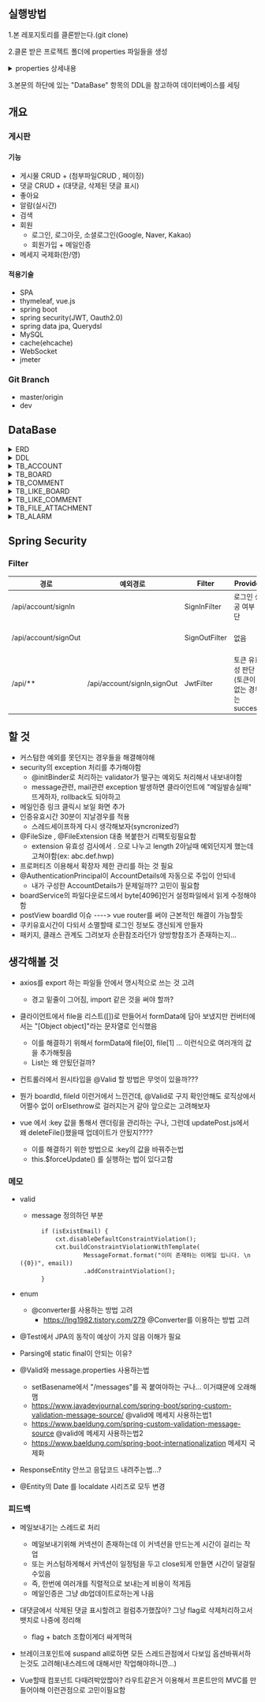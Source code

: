 ## 실행방법
1.본 레포지토리를 클론받는다.(git clone)

2.클론 받은 프로젝트 폴더에 properties 파일들을 생성

<details>
 <summary> properties 상세내용</summary>
<p>
 /resources/properties/private 경로에 아래의 properties 파일을 생성해야함
 
 - /resources/properties/private/database-config.properties
~~~
# MySQL Configuration
#spring.datasource.driver-class-name=com.mysql.cj.jdbc.Driver
spring.datasource.driver-class-name=com.mysql.cj.jdbc.Driver
spring.datasource.url=jdbc:mysql://localhost:3306/portfolio_board?useSSL=false&characterEncoding=UTF-8&serverTimezone=Asia/Seoul

spring.datasource.username=root
spring.datasource.password=1234

spring.datasource.hikari.maximum-pool-size=10
spring.datasource.hikari.minimum-idle=2
spring.datasource.hikari.connection-test-query=select now()

spring.jpa.generate-ddl=false
spring.jpa.show-sql=true
spring.jpa.database=mysql
~~~ 
- /resources/properties/private/jwt-config.properties
~~~
# jwt decode & encode 문자열
jwt.secret=JWT
jwt.token.name=jwt-token
jwt.cookie.name=jwt-token
~~~
- /resources/properties/private/mail-config.properties
~~~
spring.mail.host=smtp.gmail.com
spring.mail.port=587
spring.mail.username= 구글메일
spring.mail.password= 구글메일 비밀번호
spring.mail.properties.mail.smtp.starttls.enable=true
spring.mail.properties.mail.smtp.auth=true


mail.from=[발송자 별명]<구글메일>
mail.auth.limit =메일인증 유효시간 밀리세컨즈(ex 360000) 
~~~
 
</p>
</details>

3.본문의 하단에 있는 "DataBase" 항목의 DDL을 참고하여 데이터베이스를 세팅

## 개요
### 게시판
#### 기능
- 게시물 CRUD + (첨부파일CRUD , 페이징)
- 댓글 CRUD + (대댓글, 삭제된 댓글 표시)
- 좋아요
- 알람(실시간)
- 검색
- 회원
  - 로그인, 로그아웃, 소셜로그인(Google, Naver, Kakao)
  - 회원가입 + 메일인증
- 메세지 국제화(한/영)

#### 적용기술
- SPA
- thymeleaf, vue.js
- spring boot
- spring security(JWT, Oauth2.0)
- spring data jpa, Querydsl
- MySQL
- cache(ehcache)
- WebSocket
- jmeter

### Git Branch
- master/origin
- dev


## DataBase
<details>
<summary>ERD</summary>
<p>
 
![portfolio_erd_v3](./README_RESOURCES/portfolio_erd_v3.png)

</p>
</details>

<details>
 <summary>DDL</summary>
<p>
 
 ~~~
create table TB_ACCOUNT(
    EMAIL varchar(100),
    PASSWORD varchar(100) not null ,
    NICKNAME varchar(30) unique ,
    SIGNUP_DATE datetime default now(),
    ROLE varchar(30) default 'MEMBER',
    SOCIAL_ID varchar(100) unique,
    AUTH_KEY varchar(40) not null,
    IS_AUTH boolean default false,
    primary key(EMAIL)
);
~~~

~~~
create table TB_BOARD(
     BOARD_ID int auto_increment,
     TITLE varchar(110) not null ,
     CONTENT varchar(5000) not null ,
     LIKE_ int default 0,
     VIEW int default 0,
     REG_DATE datetime default now(),
     UP_DATE datetime,
     EMAIL varchar(100) ,
     primary key (BOARD_ID),
     foreign key (EMAIL) REFERENCES TB_ACCOUNT(EMAIL) on delete set null
);
~~~
~~~
create table TB_COMMENT(
    COMMENT_ID int auto_increment,
    BOARD_ID int not null ,
    CONTENT varchar(350) not null ,
    LIKE_ int default 0,
    REG_DATE datetime default now(),
    UP_DATE datetime,
    EMAIL varchar(100),
    GROUP_ int not null, ##COMMENT_ID 값이 들어감
    DEL_PARENT_CNT int default 0,
    HAS_DEL_TYPE_PARENT boolean,
    TYPE varchar(30) not null, ##PARENT_ID가 NULL 인데 TYPE이 CHILD면 알수없음 댓글 만들면 됨
    primary key (COMMENT_ID),
    foreign key (BOARD_ID) REFERENCES  TB_BOARD(BOARD_ID) on delete cascade ,
    foreign key (EMAIL) REFERENCES TB_ACCOUNT(EMAIL) on delete set null
);
~~~
~~~
create table TB_LIKE_BOARD(
    LIKE_BOARD_ID varchar(40),
    BOARD_ID int not null ,
    EMAIL varchar(100) ,
    REG_DATE datetime default now(),
    primary key (LIKE_BOARD_ID),
    foreign key (BOARD_ID) REFERENCES TB_BOARD(BOARD_ID) on delete cascade ,
    foreign key (EMAIL) REFERENCES TB_ACCOUNT(EMAIL) on delete set null
);
~~~
~~~
create table TB_LIKE_COMMENT(
    LIKE_COMMENT_ID varchar(40),
    COMMENT_ID int not null ,
    EMAIL varchar(100) ,
    REG_DATE datetime default now(),
    primary key (LIKE_COMMENT_ID),
    foreign key (COMMENT_ID) REFERENCES TB_COMMENT(COMMENT_ID) on delete cascade ,
    foreign key (EMAIL) REFERENCES TB_ACCOUNT(EMAIL) on delete set null
);
~~~
~~~
create table TB_FILE_ATTACHMENT(
    FILE_ID varchar(40),
    BOARD_ID int not null,
    ORIGIN_NAME varchar(70) not null ,
    SAVE_NAME varchar(70) unique ,
    EXTENSION varchar(20) not null ,
    DOWN int default 0,
    SAVE_DATE datetime default now(),
    EMAIL varchar(100) not null,
    primary key(FILE_ID),
    foreign key (BOARD_ID) REFERENCES TB_BOARD(BOARD_ID) on delete cascade,
    foreign key (EMAIL) REFERENCES TB_ACCOUNT(EMAIL) on delete cascade
);
~~~
~~~
create table TB_ALARM(
    ALARM_ID varchar(40),
    TARGET_ACCOUNT varchar(100) not null ,
    TRIGGER_ACCOUNT varchar(100) ,
    EVENT_TYPE varchar(100) not null ,
    EVENT_CONTENT_ID varchar(100) not null ,
    RECIEVE_DATE datetime default now(),
    CHECK_DATE datetime,
    primary key (ALARM_ID),
    foreign key (TARGET_ACCOUNT) REFERENCES TB_ACCOUNT(EMAIL) on delete cascade,
    foreign key (TRIGGER_ACCOUNT) REFERENCES TB_ACCOUNT(EMAIL) on delete set null
);
~~~
 
</p>
</details>

<details>
 <summary>TB_ACCOUNT</summary>
<p>

|항목            | 설명                |key type    |data type              | unique   | nullable  |비고               |
 |----------------|--------------------|------------|-----------------------|----------|----------|-------------------|
 |EMAIL           |회원의 이메일        |primary     |varchar(100)             | unique   | not null |   이메일 패턴이여야 함, 최소 5자, 최대 40자|   
 |PASSWORD     	 |회원의 비밀번호		   |            | varchar(100)            |         | not null |숫자,영문,특문 8자이상 16이하 -> 암호화|
 |NICKNAME     	 |회원의 별명		   |           | varchar(30)            | unique   |          |최소4자 이상, 10자이하      |
 |SIGNUP_DATE  	 |회원 가입일		   |           | DATETIME default now() |          | not null |                      |                       |
 |ROLE       	 |회원의 권한		   |           | varchar(30) default 'MEMBER'|          | not null |MEMBER, ADMIN, SYSTEM 중 하나  |
 |SOCIAL_ID    	 |소셜 아이디		   |           | varchar(100)            | unique   | null     |소셜에서 제공하는 ID     |
 |AUTH_KEY       |이메일 인증을 위한 키 |           | varchar(40)           |            | not null | 무작위 문자열   |
 |IS_AUTH        |이메일 인증을 한 계정인지 명시|    | boolean default false  |             | not null|  이메일 인증을 마치면 true  |

</p>
</details>

<details>
 <summary>TB_BOARD</summary>
<p>
 
  |항목            | 설명                |key type                            |data type              | unique   | nullable  |비고                 |
 |---------------|---------------------|-----------------------------------|-----------------------|----------|-----------|---------------------|
 |BOARD_ID            |게시글 식별 번호      | primary(auto inc)                        | int                     |   unique | not null  |   |
 |TITLE          |게시글의 제목			|                                 |varchar(110)            |           | not null  | 공백금지,50자 이하   |
 |CONTENT     	|게시글의 내용			|                                 |varchar(5000)            |           | not null  |                   |
 |LIKE_     	|게시글의 좋아요			|                                 | int default 0          |          | not null  |                      |
 |VIEW       	|게시글의 조회수			 |                               | int default 0           |          | not null |                       |
 |REG_DATE     	|게시글 생성 날짜		    |                                | datetime default now()  |            |not null |                      |
 |UP_DATE     	|게시글 수정 날짜		    |                                | datetime                |           | null   |                        |
 |EMAIL         |게시글의 작성자         |	foreign(TB_ACCOUNT) on delete set null   |varchar(100)              |            |        |   이메일 패턴이여야 함|

 
</p>
</details>


<details>
 <summary>TB_COMMENT</summary>
<p>
 
 |항목            | 설명                |key type                            |data type              | unique   | nullable  |비고                 |
 |---------------|---------------------|-----------------------------------|-----------------------|----------|-----------|---------------------|
 |COMMENT_ID            |댓글을 식별하는 ID|primary(auto inc)                | int         | unique     | not null  |                  |
 |BOARD_ID            |댓글이 작성된 게시물 ID |foreign(TB_BOARD) on delete casecade| int              |             | not null  |     |
 |CONTENT        |댓글의 내용            |                                  | varchar(350)       |           |   not null  |공백금지,150자이하      |
 |LIKE_     	|댓글의 좋아요		    |                                  | int default 0      |           |   not null  |                      |
 |REG_DATE       |댓글의 생성 날짜        |                                 | datetime default now()|        |  not null |                         |
 |UP_DATE       |댓글의 수정 날짜        |                                  |datetime|                      | null |                              |
 |EMAIL         |댓글의 작성자           | foreign(TB_ACCOUNT) on delete set null| varchar(100)     |         |   null |이메일 패턴이여야 함            |
 |GROUP_        |댓글의 그룹 번호(COMMNET_ID)|                              |int                  |           |not null      |대댓글 관계를 구분하기 위함|
 |DEL_PARENT_CNT|삭제된 부모댓글의 개수    |                                | int default 0        |           |not null||
 |HAS_DEL_TYPE_PARENT |삭제된 부모댓글들 중 타입 PARENT가 있는지 |           | boolean             |            |          |                       |
 |TYPE          |댓글이 부모인지, 자식인지 구분|                               |varchar(30)        |           |not null|              |
 
 
</p>
</details>
 
 
 <details>
 <summary>TB_LIKE_BOARD</summary>
<p>
 
 |항목            | 설명                          |key type                             |data type                      | unique   | nullable  |비고                 |
 |---------------|-------------------------------|-------------------------------------|-------------------------------|----------|-----------|---------------------|
 |LIKE_BOARD_ID             |좋아요 이력을 식별하는 UUID      | primary                             | varchar(40)                   | unique  | not null  |             |
 |BOARD_ID            | "좋아요"가 눌린 게시물 ID       | foreign(TB_BOARD)  on delete cascade| int                           |          | not null  |                    |
 |EMAIL          | "좋아요"를 누른 유저             | foreign(TB_ACCOUNT) on delete set null |varchar(100)                 |          |    null | 이메일 패턴이여야 함  |
 |REG_DATE      	 | "좋아요"를 누른 날짜             |                                     | datetime default now()     |          |not null |                      |
 
 
</p>
</details>
 
 <details>
 <summary>TB_LIKE_COMMENT</summary>
<p>
 
  |항목            | 설명                          |key type                             |data type                      | unique   | nullable  |비고                 |
  |---------------|-------------------------------|-------------------------------------|-------------------------------|----------|-----------|---------------------|
  |LIKE_COMMENT_ID             |좋아요 이력을 식별하는 ID      | primary                             | int                    | unique  | not null  |                     |
  |COMMENT_ID            | "좋아요"가 눌린 댓글 ID         | foreign(TB_COMMENT)  on delete cascade| varchar(40)                   |          | not null  |                    |
  |EMAIL          | "좋아요"를 누른 유저             | foreign(TB_ACCOUNT) on delete set null |varchar(100)|                |  null | 이메일 패턴이여야 함  |
  |REG_DATE      	 | "좋아요"를 누른 날짜          |                                  | datetime default now()        |          |not null |                      |
 
 
</p>
</details>
 
  
 <details>
 <summary>TB_FILE_ATTACHMENT</summary>
<p>
 
 |항목            | 설명                          |key type                             |data type                      | unique   | nullable  |비고                 |
 |---------------|-------------------------------|-------------------------------------|-------------------------------|----------|-----------|---------------------|
 |FILE_ID            | 파일을 식별하는 UUID            |primary                              | varchar(40)                  | unique    | not null |                      |
 |BOARD_ID            | 파일이 저장된 게시물 ID         |foreign(TB_BOARD) on delete cascade   | int                         |           |  not null   |                   |
 |ORIGIN_NAME    | 파일의 원래 이름                |                                     |  varchar(70)                 |             |not null      |  공백금지, 확장자 필요|
 |SAVE_NAME     | 파일이 서버에 저장된 이름(FID+확장자)|                                  |  varchar(70)                  |   unique    |   not null   공백금지, 확장자 필요  |
 |EXTENSION      | 파일의 확장자                   |                                   | varchar(20)                   |              |not null   |     10글자 이상불가     |
 |DOWN           | 파일 다운로드 횟수              |                                    |   int default 0             |               | not null |                    |
 |SAVE_DATE      | 파일이 저장된 날짜              |                                    |  datetime default now()     |                | not null|                    |
 |EMAIL          | 파일을 저장한 사용자의 이메일    | foreign(TB_ACCOUNT) on delete cascade |  varchar(100)              |              |  not null |                   |
 
 
</p>
</details>

 <details>
 <summary>TB_ALARM</summary>
<p>
 
 |항목            | 설명                                           |key type                             |data type                      | unique   | nullable  |비고                 |
 |---------------|------------------------------------------------|-------------------------------------|-------------------------------|----------|-----------|---------------------|
 |ALARM_ID            | 알람을 식별하는 UUID                             |primary                              | varchar(40)                   | unique   | not null  |                    |
 |TARGET_ACCOUNT   | 알람을 받은 대상(시스템, 관리자, 다른 회원 등)      |foreign(TB_ACCOUNT) on delete cascade | varchar(100)                  |          | not null  |  대상 ID      |
 |TRIGGER_ACCOUNT   | 알람을 발생시킨 대상(시스템, 관리자, 다른 회원 등) |foreign(TB_ACCOUNT) on delete cascade |  varchar(100)                 |         |  null  |  대상 ID         |
 |EVENT_TYPE      | 어떤 알람 이벤트인지(좋아요 알림, 대댓글알림 , 시스템 공지 등)|                           |  varchar(100)                |          | not null   |  40자 이상 불가 |
 |EVENT_CONTENT_ID   | 알람이벤트가 발생한 컨텐츠의 ID                  |                                   |  varchar(100)                  |         |not null    |                |
 |RECIEVE_DATE      | 알람을 받은 날짜                                 |                                   | datetime default now()         |         |  not null  |                 |
 |CHECK_DATE      | 알람을 읽은 날짜                                 |                                    | datetime                       |          | null      |                 |

 
</p>
</details>


 ## Spring Security
 ### Filter
 |경로                    |예외경로            |Filter         | Provider                                  |success                             |fail                      |
 |------------------------|-------------------|-------------|--------------------------------------------|-------------------------------------|-----------------------|
 |/api/account/signIn     |                   |SignInFilter   | 로그인 성공 여부 판단                      | jwt토큰을 쿠키에 담아 반환           | Exception 발생        |
 |/api/account/signOut     |                   |SignOutFilter   | 없음                      | contextholder를 비우고 쿠키제거           |         |
 |/api/**                 |/api/account/signIn,signOut|JwtFilter      | 토큰 유효성 판단(토큰이 없는 경우는 success)| chain.doFilter()                    | Exception 발생        |
 
 
 
 ## 할 것
 - 커스텀한 예외를 못던지는 경우들을 해결해야해
 - security의 exception 처리를 추가해야함
     - @initBinder로 처리하는 validator가 떨구는 예외도 처리해서 내보내야함
     - message관련, mail관련 exception 발생하면 클라이언트에 "메일발송실패" 뜨게하자, rollback도 되야하고
 - 메일인증 링크 클릭시 보일 화면 추가
 - 인증유효시간 30분이 지날경우를 적용
     - 스레드세이프하게 다시 생각해보자(syncronized?)
 - @FileSize , @FileExtension 대충 복붙한거 리팩토링필요함
     - extension 유효성 검사에서 . 으로 나누고 length 2아닐때 예외던지게 했는데 고쳐야함(ex: abc.def.hwp)
 - 프로퍼티즈 이용해서 확장자 제한 관리를 하는 것 필요
 - @AuthenticationPrincipal이 AccountDetails에 자동으로 주입이 안되네 
     - 내가 구성한 AccountDetails가 문제일까?? 고민이 필요함
 - boardService의 파일다운로드에서 byte[4096]인거 설정파일에서 읽게 수정해야함
 - postView boardId 이슈 ----> vue router를 써야 근본적인 해결이 가능할듯
 - 쿠키유효시간이 다되서 소멸할때 로그인 정보도 갱신되게 만들자
 - 패키지, 클래스 관계도 그려보자 순환참조라던가 양방향참조가 존재하는지...
 
 ## 생각해볼 것 
 - axios를 export 하는 파일들 안에서 명시적으로 쓰는 것 고려
    - 경고 밑줄이 그어짐, import 같은 것을 써야 할까?           

- 클라이언트에서 file을 리스트([])로 만들어서 formData에 담아 보냈지만 컨버터에서는 "[Object object]"라는 문자열로 인식했음
    - 이를 해결하기 위해서 formData에 file[0], file[1] ... 이런식으로 여러개의 값을 추가해줫음
    - List는 왜 안됬던걸까?
    
- 컨트롤러에서 원시타입을 @Valid 할 방법은 무엇이 있을까???
- 뭔가 boardId, fileId 이런거에서 느낀건데, @Valid로 구지 확인안해도 로직상에서 어쩔수 없이 orElsethrow로 걸러지는거 같아 앞으로는 고려해보자
- vue 에서 :key 값을 통해서 랜더링을 관리하는 구나, 그런데 updatePost.js에서 왜 deleteFile()했을때 업데이트가 안됬지????
    - 이를 해결하기 위한 방법으로 :key의 값을 바꿔주는법
    - this.$forceUpdate() 를 실행하는 법이 있다고함

### 메모    
- valid 
    - message 정의하던 부분     
    ~~~
          if (isExistEmail) {
              cxt.disableDefaultConstraintViolation();
              cxt.buildConstraintViolationWithTemplate(
                      MessageFormat.format("이미 존재하는 이메일 입니다. \n ({0})", email))
                      .addConstraintViolation();
          }
    ~~~ 

- enum 
    - @converter를 사용하는 방법 고려
        - https://lng1982.tistory.com/279   @Converter를 이용하는 방법 고려
- @Test에서 JPA의 동작이 예상이 가지 않음 이해가 필요
- Parsing에 static final이 안되는 이유?
- @Valid와 message.properties 사용하는법
    - setBasename에서 "/messages"를 꼭 붙여야하는 구나... 이거떄문에 오래해맴 
    - https://www.javadevjournal.com/spring-boot/spring-custom-validation-message-source/    @valid에 메세지 사용하는법1
    - https://www.baeldung.com/spring-custom-validation-message-source   @valid에 메세지 사용하는법2
    - https://www.baeldung.com/spring-boot-internationalization   메세지 국제화
- ResponseEntity 안쓰고 응답코드 내려주는법...?
- @Entity의 Date 를 localdate 시리즈로 모두 변경        
        
### 피드백
- 메일보내기는 스레드로 처리
  	- 메일보내기위해 커넥션이 존재하는데 이 커넥션을 만드는게 시간이 걸리는 작업
  	- 또는 커스텀하게해서 커넥션이 일정텀을 두고 close되게 만들면 시간이 덜걸릴수있음
  	- 즉, 한번에 여러개를 직렬적으로 보내는게 비용이 적게듬
  	- 메일인증은 그냥 db업데이트로하는게 나음
  	
- 대댓글에서 삭제된 댓글 표시할려고 컬럼추가했잖아? 그냥 flag로 삭제처리하고서 뱃치로 나중에 정리해
    - flag + batch 조합이게더 싸게먹혀

- 브레이크포인트에 suspand all로하면 모든 스레드관점에서 다보임 옵션바꿔서하는것도 고려해(내스레드에 대해서만 작업해야하니깐...)

- Vue할때 컴포넌트 다때려박았짢아? 라우트같은거 이용해서 프론트만의 MVC를 만들어야해 이런관점으로 고민이필요함
